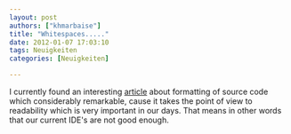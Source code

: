 ```yaml
---
layout: post
authors: ["khmarbaise"]
title: "Whitespaces....."
date: 2012-01-07 17:03:10
tags: Neuigkeiten
categories: [Neuigkeiten]

---
```

I currently found an interesting [article](http://blog.activelylazy.co.uk/2012/01/03/enough-whitespace-already "Enough Whitespace")
about formatting of source code which considerably remarkable, cause it takes the point of view to readability which is 
very important in our days. That means in other words that our current IDE's are not good enough.
